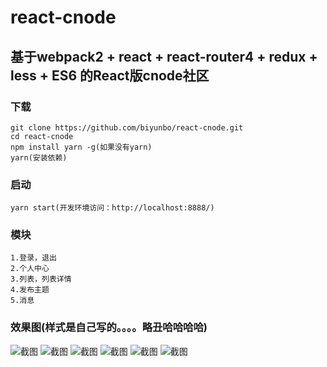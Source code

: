 # react-cnode
基于webpack2 + react + react-router4 + redux + less + ES6 的React版cnode社区
------------------------------------------------------------------
### 下载
```
git clone https://github.com/biyunbo/react-cnode.git
cd react-cnode
npm install yarn -g(如果没有yarn)
yarn(安装依赖)
``` 

### 启动
```
yarn start(开发环境访问：http://localhost:8888/)
```
### 模块
```
1.登录，退出
2.个人中心
3.列表，列表详情
4.发布主题
5.消息
```
### 效果图(样式是自己写的。。。。略丑哈哈哈哈)
![截图](https://github.com/biyunbo/react-cnode/raw/master/show/shouyeliebiao.png)
![截图](https://github.com/biyunbo/react-cnode/raw/master/show/xiangqing.png)
![截图](https://github.com/biyunbo/react-cnode/raw/master/show/fabu.png)
![截图](https://github.com/biyunbo/react-cnode/raw/master/show/gerenzhongxin.png)
![截图](https://github.com/biyunbo/react-cnode/raw/master/show/xiaoxi.png)
![截图](https://github.com/biyunbo/react-cnode/raw/master/show/denglu.png)

